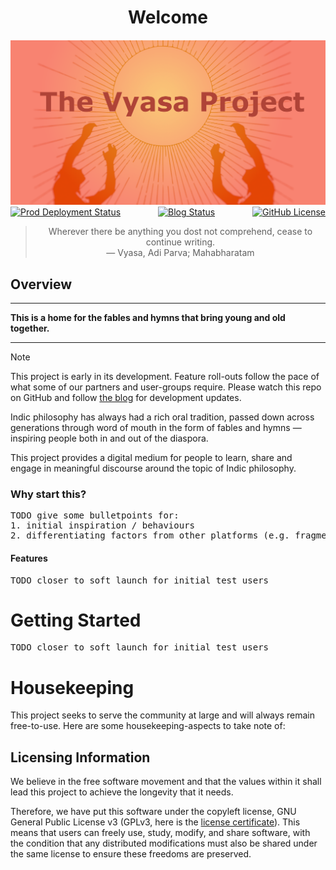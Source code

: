 

<div style="text-align: center">
  <h1>Welcome</h1>
</div>

<div style="text-align: center">
  <img
    alt="Project Image Banner"
    src="priv/static/images/logo_readme_banner.png"
    title="The Vyasa Project Banner"
  />
  <br />
  <div style="display: flex; justify-content: space-between">
    <a href="https://vyasa.tv">
      <img
        alt="Prod Deployment Status"
        src="https://img.shields.io/github/actions/workflow/status/ve1ld/vyasa/prod.yml?style=for-the-badge&logo=elixir&label=vyasa.tv&link=https%3A%2F%2Fvyasa.tv"
      />
    </a>
    <a href="https://blog.vyasa.tv">
      <img
        alt="Blog Status"
        src="https://img.shields.io/github/actions/workflow/status/ve1ld/vyasa/hugo.yaml?style=for-the-badge&logo=org&logoSize=auto&label=blog.vyasa&link=https%3A%2F%2Fblog.vyasa.tv%2F"
      />
    </a>
    <a href="https://www.gnu.org/licenses/gpl-3.0.en.html">
      <img
        alt="GitHub License"
        src="https://img.shields.io/github/license/ve1ld/vyasa?style=for-the-badge&logo=unlicense&link=https%3A%2F%2Fwww.gnu.org%2Flicenses%2Fquick-guide-gplv3.html"
      />
    </a>
  </div>
  <blockquote>
    Wherever there be anything you dost not comprehend, cease to continue
    writing. <br />
     — Vyasa, Adi Parva; Mahabharatam
  </blockquote>
</div>

## Overview

---

****This is a home for the fables and hymns that bring young and old together.****

---

> [!NOTE]
> This project is early in its development. Feature roll-outs follow the pace of what some of our partners and user-groups require.
> Please watch this repo on GitHub and follow [the blog](https://blog.vyasa.tv" "Vyasa Blog") for development updates.


Indic philosophy has always had a rich oral tradition, passed down across generations through word of mouth in the form of fables and hymns — inspiring people both in and out of the diaspora.

This project provides a digital medium for people to learn, share and engage in meaningful discourse around the topic of Indic philosophy. 


### Why start this?
<pre>
TODO give some bulletpoints for:
1. initial inspiration / behaviours
2. differentiating factors from other platforms (e.g. fragmented sources of text, some just stuck in PDFs and non-represented)
</pre>



#### Features 

<pre>
TODO closer to soft launch for initial test users
</pre>


# Getting Started 

<pre>
TODO closer to soft launch for initial test users
</pre>

# Housekeeping

This project seeks to serve the community at large and will always remain free-to-use. Here are some housekeeping-aspects to take note of:

## Licensing Information

We believe in the free software movement and that the values within it shall lead this project to achieve the longevity that it needs.

Therefore, we have put this software under the copyleft license, GNU General Public License v3 (GPLv3, here is the [license certificate](LICENSE)). This means that users can freely use, study, modify, and share software, with the condition that any distributed modifications must also be shared under the same license to ensure these freedoms are preserved.

